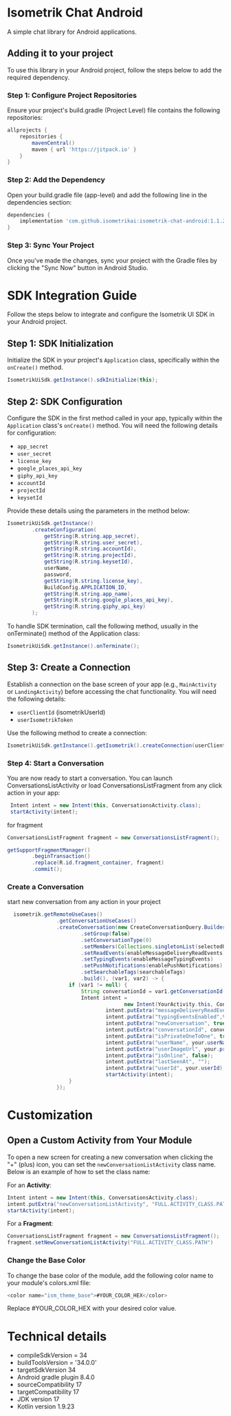 
# Isometrik Chat Android

A simple chat library for Android applications.

## Adding it to your project

To use this library in your Android project, follow the steps below to add the required dependency.

### Step 1: Configure Project Repositories

Ensure your project's build.gradle (Project Level) file contains the following repositories:

```groovy
allprojects {
    repositories {
        mavenCentral()
        maven { url 'https://jitpack.io' }
    }
}
```

### Step 2: Add the Dependency

Open your build.gradle file (app-level) and add the following line in the dependencies section:

```groovy
dependencies {
    implementation 'com.github.isometrikai:isometrik-chat-android:1.1.2'
}
```
### Step 3: Sync Your Project

Once you've made the changes, sync your project with the Gradle files by clicking the "Sync Now" button in Android Studio.


# SDK Integration Guide

Follow the steps below to integrate and configure the Isometrik UI SDK in your Android project.

## Step 1: SDK Initialization

Initialize the SDK in your project's `Application` class, specifically within the `onCreate()` method.

```java
IsometrikUiSdk.getInstance().sdkInitialize(this);
```

## Step 2: SDK Configuration

Configure the SDK in the first method called in your app, typically within the `Application` class's `onCreate()` method. You will need the following details for configuration:

- `app_secret`
- `user_secret`
- `license_key`
- `google_places_api_key`
- `giphy_api_key`
- `accountId`
- `projectId`
- `keysetId`

Provide these details using the parameters in the method below:

```java
IsometrikUiSdk.getInstance()
        .createConfiguration(
            getString(R.string.app_secret),
            getString(R.string.user_secret),
            getString(R.string.accountId),
            getString(R.string.projectId),
            getString(R.string.keysetId),
            userName,
            password,
            getString(R.string.license_key),
            BuildConfig.APPLICATION_ID,
            getString(R.string.app_name),
            getString(R.string.google_places_api_key),
            getString(R.string.giphy_api_key)
        );
```
To handle SDK termination, call the following method, usually in the onTerminate() method of the Application class:

```java
IsometrikUiSdk.getInstance().onTerminate();
```

## Step 3: Create a Connection

Establish a connection on the base screen of your app (e.g., `MainActivity` or `LandingActivity`) before accessing the chat functionality. You will need the following details:

- `userClientId` (isometrikUserId)
- `userIsometrikToken`

Use the following method to create a connection:

```java
IsometrikUiSdk.getInstance().getIsometrik().createConnection(userClientId, userIsometrikToken);
```

### Step 4: Start a Conversation
You are now ready to start a conversation. You can launch ConversationsListActivity or load ConversationsListFragment from any click action in your app:

```java
 Intent intent = new Intent(this, ConversationsActivity.class);
 startActivity(intent);
```
  for fragment
```java
ConversationsListFragment fragment = new ConversationsListFragment();

getSupportFragmentManager()
        .beginTransaction()
        .replace(R.id.fragment_container, fragment)
        .commit();
```

### Create a Conversation
start new conversation from any action in your project

```java
  isometrik.getRemoteUseCases()
                .getConversationUseCases()
                .createConversation(new CreateConversationQuery.Builder().setUserToken(userToken)
                        .setGroup(false)
                        .setConversationType(0)
                        .setMembers(Collections.singletonList(selectedUserId))
                        .setReadEvents(enableMessageDeliveryReadEvents)
                        .setTypingEvents(enableMessageTypingEvents)
                        .setPushNotifications(enablePushNotifications)
                        .setSearchableTags(searchableTags)
                        .build(), (var1, var2) -> {
                    if (var1 != null) {
                        String conversationId = var1.getConversationId();
                        Intent intent =
                                      new Intent(YourActivity.this, ConversationMessagesActivity.class);
                                intent.putExtra("messageDeliveryReadEventsEnabled",true);
                                intent.putExtra("typingEventsEnabled",true);
                                intent.putExtra("newConversation", true);
                                intent.putExtra("conversationId", conversationId);
                                intent.putExtra("isPrivateOneToOne", true);
                                intent.putExtra("userName", your.userName);
                                intent.putExtra("userImageUrl", your.profilePicUrl);
                                intent.putExtra("isOnline", false);
                                intent.putExtra("lastSeenAt", "");
                                intent.putExtra("userId", your.userId);
                                startActivity(intent);
                    }
                });

```

# Customization

## Open a Custom Activity from Your Module

To open a new screen for creating a new conversation when clicking the "+" (plus) icon, you can set the `newConversationListActivity` class name. Below is an example of how to set the class name:

For an **Activity**:

```java
Intent intent = new Intent(this, ConversationsActivity.class);
intent.putExtra("newConversationListActivity", "FULL.ACTIVITY_CLASS.PATH");
startActivity(intent);

```
For a **Fragment**:
```java
ConversationsListFragment fragment = new ConversationsListFragment();
fragment.setNewConversationListActivity("FULL.ACTIVITY_CLASS.PATH")
```
### Change the Base Color

To change the base color of the module, add the following color name to your module's colors.xml file:

```java
<color name="ism_theme_base">#YOUR_COLOR_HEX</color>
```
Replace #YOUR_COLOR_HEX with your desired color value.


# Technical details

* compileSdkVersion  = 34
* buildToolsVersion = '34.0.0'
* targetSdkVersion 34
* Android gradle plugin 8.4.0
* sourceCompatibility 17
* targetCompatibility 17
* JDK version 17
* Kotlin version 1.9.23

